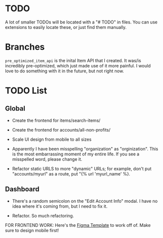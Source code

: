 # TODO

A lot of smaller TODOs will be located with a "# TODO" in files. You can use extensions to easily locate these, or just find them manually.

# Branches

`pre_optimized_item_api` is the inital Item API that I created. It was/is incredibly pre-optimized, which just made use of it more painful. I would love to do something with it in the future, but not right now.

# TODO List

## Global

- Create the frontend for items/search-items/

- Create the frontend for accounts/all-non-profits/

- Scale UI design from mobile to all sizes

- Apparently I have been misspelling "organization" as "orginization". This is the most embarrassing moment of my entire life. If you see a misspelled word, please change it.

- Refactor static URLS to more "dynamic" URLs; for example, don't put "accounts/myurl" as a route, put "{% url 'myurl_name' %}.

## Dashboard

- There's a random semicolon on the "Edit Account Info" modal. I have no idea where it's coming from, but I need to fix it.

- Refactor. So much refactoring.

FOR FRONTEND WORK: Here's the [Figma Template](https://www.figma.com/file/pKaku2N7xVPbCGQb1p6LIJ/NPL?type=design&node-id=0-1&mode=design&t=mc7YWpRIbtvPRkHG-11) to work off of. Make sure to design mobile first!
